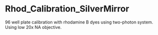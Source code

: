 # Rhod_Calibration_SilverMirror
96 well plate calibration with rhodamine B dyes using two-photon system. Using low 20x NA objective.
